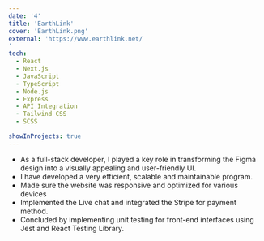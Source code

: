 ```yaml
---
date: '4'
title: 'EarthLink'
cover: 'EarthLink.png'
external: 'https://www.earthlink.net/
'
tech:
  - React
  - Next.js
  - JavaScript
  - TypeScript
  - Node.js
  - Express
  - API Integration
  - Tailwind CSS
  - SCSS

showInProjects: true
---
```


- As a full-stack developer, I played a key role in transforming the Figma design into a visually appealing and user-friendly UI.
- I have developed a very efficient, scalable and maintainable program.
- Made sure the website was responsive and optimized for various devices
- Implemented the Live chat and integrated the Stripe for payment method.
- Concluded by implementing unit testing for front-end interfaces using Jest and React Testing Library.
